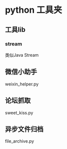 # python 工具夹

## 工具lib

### stream

类似Java Stream

## 微信小助手

weixin_helper.py

## 论坛抓取

sweet_kiss.py

## 异步文件归档

file_archive.py